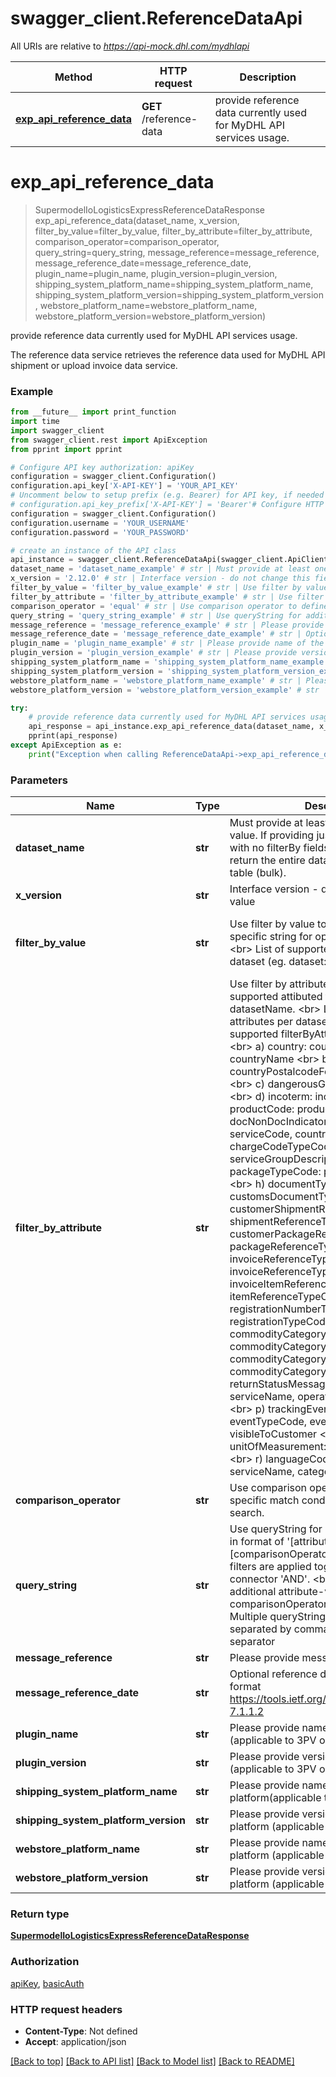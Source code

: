 # swagger_client.ReferenceDataApi

All URIs are relative to *https://api-mock.dhl.com/mydhlapi*

Method | HTTP request | Description
------------- | ------------- | -------------
[**exp_api_reference_data**](ReferenceDataApi.md#exp_api_reference_data) | **GET** /reference-data | provide reference data currently used for MyDHL API services usage.

# **exp_api_reference_data**
> SupermodelIoLogisticsExpressReferenceDataResponse exp_api_reference_data(dataset_name, x_version, filter_by_value=filter_by_value, filter_by_attribute=filter_by_attribute, comparison_operator=comparison_operator, query_string=query_string, message_reference=message_reference, message_reference_date=message_reference_date, plugin_name=plugin_name, plugin_version=plugin_version, shipping_system_platform_name=shipping_system_platform_name, shipping_system_platform_version=shipping_system_platform_version, webstore_platform_name=webstore_platform_name, webstore_platform_version=webstore_platform_version)

provide reference data currently used for MyDHL API services usage.

The reference data service retrieves the reference data used for MyDHL API shipment or upload invoice data service. 

### Example
```python
from __future__ import print_function
import time
import swagger_client
from swagger_client.rest import ApiException
from pprint import pprint

# Configure API key authorization: apiKey
configuration = swagger_client.Configuration()
configuration.api_key['X-API-KEY'] = 'YOUR_API_KEY'
# Uncomment below to setup prefix (e.g. Bearer) for API key, if needed
# configuration.api_key_prefix['X-API-KEY'] = 'Bearer'# Configure HTTP basic authorization: basicAuth
configuration = swagger_client.Configuration()
configuration.username = 'YOUR_USERNAME'
configuration.password = 'YOUR_PASSWORD'

# create an instance of the API class
api_instance = swagger_client.ReferenceDataApi(swagger_client.ApiClient(configuration))
dataset_name = 'dataset_name_example' # str | Must provide at least one datasetName value. If providing just the datasetName with no filterBy fields - the response will return the entire data set from the dataset table (bulk).
x_version = '2.12.0' # str | Interface version - do not change this field value  (default to 2.12.0)
filter_by_value = 'filter_by_value_example' # str | Use filter by value to query based on the specific string for optimized search.<br> <br> List of supported filterByValue per dataset (eg. dataset: filterByAttribute| supported filterByValue) <br><br> a) returnStatusMessage: serviceName|CreateShipment,DocumentImageRequest,RateRequest,RequestIdentifier,RequestPickup,AddressValidateRequest,TrackingRequest,UpdatePickup,UpdateShipment,UploadInvoiceData,DeleteShipment,DocumentRetrieve-ePOD <br> b) returnStatusMessage: operationName|get-image,identifiers,address-validate,    RouteRequest, shipments, tracking, upload-image,landed-cost,rates,upload-invoice-data,pickup,proof-of-delivery <br> c) returnStatusMessage: protocol|REST,SOAP,XMLPI <br> d) productCode: docNonDocIndicator|Y,N <br> e) languageCode: serviceName|Tracking,CreateShipment, categoryGroup|Tracking,commercial invoice, shipment receipt, email notification (optional)
filter_by_attribute = 'filter_by_attribute_example' # str | Use filter by attribute to define the list of supported attibuted for the specified datasetName. <br> List of supported attributes per dataset <br> (eg. dataset: supported filterByAttributes values) <br><br> a) country: countryCode, countryName <br> b) countryPostalcodeFormat: countryCode <br> c) dangerousGoods: serviceCode <br> d) incoterm: incoterm <br> e) productCode: productCode, countryCode, docNonDocIndicator <br> f) serviceCode: serviceCode, countryCode, chargeCodeTypeCode, serviceGroupDescription <br> g) packageTypeCode: packageTypeCode <br> h) documentTypeCode: customsDocumentTypeCode <br> i) customerShipmentReferenceType: shipmentReferenceTypeCode <br> j) customerPackageReferenceType: packageReferenceTypeCode <br> k) invoiceReferenceType: invoiceReferenceTypeCode <br> l) invoiceItemReferenceType: itemReferenceTypeCode <br> m) registrationNumberTypeCode: registrationTypeCode <br> n) commodityCategory: commodityCategoryCode, commodityCategoryGroup, commodityCategoryDescription <br> o) returnStatusMessage: statusCode, serviceName, operationName, protocol <br> p) trackingEventCode: eventTypeCode, eventTypeDescription, visibleToCustomer <br> q) unitOfMeasurement: unitOfMeasurement <br> r) languageCode: languageCode, serviceName, categoryGroup, description (optional)
comparison_operator = 'equal' # str | Use comparison operator to define the specific match condition for optimized search. (optional) (default to equal)
query_string = 'query_string_example' # str | Use queryString for additional filter criteria in format of '[attribute]:[value]:[comparisonOperator]'. <br> All additional filters are applied together with logical connector 'AND'. <br> Maximum of three additional attribute-value-comparisonOperator combinations. <br> Multiple queryString parameters will be separated  by comma \",\" separator (optional)
message_reference = 'message_reference_example' # str | Please provide message reference  (optional)
message_reference_date = 'message_reference_date_example' # str | Optional reference date in the  HTTP-date format https://tools.ietf.org/html/rfc7231#section-7.1.1.2 (optional)
plugin_name = 'plugin_name_example' # str | Please provide name of the plugin (applicable to 3PV only)  (optional)
plugin_version = 'plugin_version_example' # str | Please provide version of the plugin (applicable to 3PV only)  (optional)
shipping_system_platform_name = 'shipping_system_platform_name_example' # str | Please provide name of the shipping platform(applicable to 3PV only)  (optional)
shipping_system_platform_version = 'shipping_system_platform_version_example' # str | Please provide version of the shipping platform (applicable to 3PV only)  (optional)
webstore_platform_name = 'webstore_platform_name_example' # str | Please provide name of the webstore platform (applicable to 3PV only)  (optional)
webstore_platform_version = 'webstore_platform_version_example' # str | Please provide version of the webstore platform (applicable to 3PV only)  (optional)

try:
    # provide reference data currently used for MyDHL API services usage.
    api_response = api_instance.exp_api_reference_data(dataset_name, x_version, filter_by_value=filter_by_value, filter_by_attribute=filter_by_attribute, comparison_operator=comparison_operator, query_string=query_string, message_reference=message_reference, message_reference_date=message_reference_date, plugin_name=plugin_name, plugin_version=plugin_version, shipping_system_platform_name=shipping_system_platform_name, shipping_system_platform_version=shipping_system_platform_version, webstore_platform_name=webstore_platform_name, webstore_platform_version=webstore_platform_version)
    pprint(api_response)
except ApiException as e:
    print("Exception when calling ReferenceDataApi->exp_api_reference_data: %s\n" % e)
```

### Parameters

Name | Type | Description  | Notes
------------- | ------------- | ------------- | -------------
 **dataset_name** | **str**| Must provide at least one datasetName value. If providing just the datasetName with no filterBy fields - the response will return the entire data set from the dataset table (bulk). | 
 **x_version** | **str**| Interface version - do not change this field value  | [default to 2.12.0]
 **filter_by_value** | **str**| Use filter by value to query based on the specific string for optimized search.&lt;br&gt; &lt;br&gt; List of supported filterByValue per dataset (eg. dataset: filterByAttribute| supported filterByValue) &lt;br&gt;&lt;br&gt; a) returnStatusMessage: serviceName|CreateShipment,DocumentImageRequest,RateRequest,RequestIdentifier,RequestPickup,AddressValidateRequest,TrackingRequest,UpdatePickup,UpdateShipment,UploadInvoiceData,DeleteShipment,DocumentRetrieve-ePOD &lt;br&gt; b) returnStatusMessage: operationName|get-image,identifiers,address-validate,    RouteRequest, shipments, tracking, upload-image,landed-cost,rates,upload-invoice-data,pickup,proof-of-delivery &lt;br&gt; c) returnStatusMessage: protocol|REST,SOAP,XMLPI &lt;br&gt; d) productCode: docNonDocIndicator|Y,N &lt;br&gt; e) languageCode: serviceName|Tracking,CreateShipment, categoryGroup|Tracking,commercial invoice, shipment receipt, email notification | [optional] 
 **filter_by_attribute** | **str**| Use filter by attribute to define the list of supported attibuted for the specified datasetName. &lt;br&gt; List of supported attributes per dataset &lt;br&gt; (eg. dataset: supported filterByAttributes values) &lt;br&gt;&lt;br&gt; a) country: countryCode, countryName &lt;br&gt; b) countryPostalcodeFormat: countryCode &lt;br&gt; c) dangerousGoods: serviceCode &lt;br&gt; d) incoterm: incoterm &lt;br&gt; e) productCode: productCode, countryCode, docNonDocIndicator &lt;br&gt; f) serviceCode: serviceCode, countryCode, chargeCodeTypeCode, serviceGroupDescription &lt;br&gt; g) packageTypeCode: packageTypeCode &lt;br&gt; h) documentTypeCode: customsDocumentTypeCode &lt;br&gt; i) customerShipmentReferenceType: shipmentReferenceTypeCode &lt;br&gt; j) customerPackageReferenceType: packageReferenceTypeCode &lt;br&gt; k) invoiceReferenceType: invoiceReferenceTypeCode &lt;br&gt; l) invoiceItemReferenceType: itemReferenceTypeCode &lt;br&gt; m) registrationNumberTypeCode: registrationTypeCode &lt;br&gt; n) commodityCategory: commodityCategoryCode, commodityCategoryGroup, commodityCategoryDescription &lt;br&gt; o) returnStatusMessage: statusCode, serviceName, operationName, protocol &lt;br&gt; p) trackingEventCode: eventTypeCode, eventTypeDescription, visibleToCustomer &lt;br&gt; q) unitOfMeasurement: unitOfMeasurement &lt;br&gt; r) languageCode: languageCode, serviceName, categoryGroup, description | [optional] 
 **comparison_operator** | **str**| Use comparison operator to define the specific match condition for optimized search. | [optional] [default to equal]
 **query_string** | **str**| Use queryString for additional filter criteria in format of &#x27;[attribute]:[value]:[comparisonOperator]&#x27;. &lt;br&gt; All additional filters are applied together with logical connector &#x27;AND&#x27;. &lt;br&gt; Maximum of three additional attribute-value-comparisonOperator combinations. &lt;br&gt; Multiple queryString parameters will be separated  by comma \&quot;,\&quot; separator | [optional] 
 **message_reference** | **str**| Please provide message reference  | [optional] 
 **message_reference_date** | **str**| Optional reference date in the  HTTP-date format https://tools.ietf.org/html/rfc7231#section-7.1.1.2 | [optional] 
 **plugin_name** | **str**| Please provide name of the plugin (applicable to 3PV only)  | [optional] 
 **plugin_version** | **str**| Please provide version of the plugin (applicable to 3PV only)  | [optional] 
 **shipping_system_platform_name** | **str**| Please provide name of the shipping platform(applicable to 3PV only)  | [optional] 
 **shipping_system_platform_version** | **str**| Please provide version of the shipping platform (applicable to 3PV only)  | [optional] 
 **webstore_platform_name** | **str**| Please provide name of the webstore platform (applicable to 3PV only)  | [optional] 
 **webstore_platform_version** | **str**| Please provide version of the webstore platform (applicable to 3PV only)  | [optional] 

### Return type

[**SupermodelIoLogisticsExpressReferenceDataResponse**](SupermodelIoLogisticsExpressReferenceDataResponse.md)

### Authorization

[apiKey](../README.md#apiKey), [basicAuth](../README.md#basicAuth)

### HTTP request headers

 - **Content-Type**: Not defined
 - **Accept**: application/json

[[Back to top]](#) [[Back to API list]](../README.md#documentation-for-api-endpoints) [[Back to Model list]](../README.md#documentation-for-models) [[Back to README]](../README.md)

